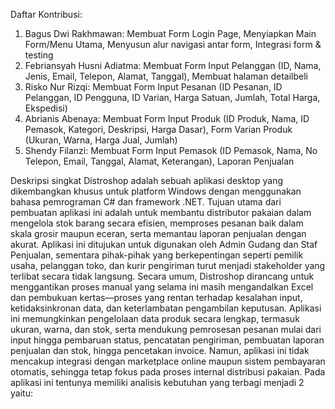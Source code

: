 
Daftar Kontribusi:
1. Bagus Dwi Rakhmawan: Membuat Form Login Page, Menyiapkan Main Form/Menu Utama, Menyusun alur navigasi antar form, Integrasi form & testing
2. Febriansyah Husni Adiatma: Membuat Form Input Pelanggan (ID, Nama, Jenis, Email, Telepon, Alamat, Tanggal), Membuat halaman detailbeli
3. Risko Nur Rizqi:  Membuat Form Input Pesanan (ID Pesanan, ID Pelanggan, ID Pengguna, ID Varian, Harga Satuan, Jumlah, Total Harga, Ekspedisi)
4. Abrianis Abenaya: Membuat Form Input Produk (ID Produk, Nama, ID Pemasok, Kategori, Deskripsi, Harga Dasar), Form Varian Produk (Ukuran, Warna, Harga Jual, Jumlah)
5. Shendy Filanzi:  Membuat Form Input Pemasok (ID Pemasok, Nama, No Telepon, Email, Tanggal, Alamat, Keterangan), Laporan Penjualan

Deskripsi singkat
Distroshop adalah sebuah aplikasi desktop yang dikembangkan khusus untuk platform 
Windows dengan menggunakan bahasa pemrograman C# dan framework .NET. Tujuan utama 
dari pembuatan aplikasi ini adalah untuk membantu distributor pakaian dalam mengelola stok 
barang secara efisien, memproses pesanan baik dalam skala grosir maupun eceran, serta 
memantau laporan penjualan dengan akurat. Aplikasi ini ditujukan untuk digunakan oleh 
Admin Gudang dan Staf Penjualan, sementara pihak-pihak yang berkepentingan seperti pemilik
usaha, pelanggan toko, dan kurir pengiriman turut menjadi stakeholder yang terlibat secara tidak 
langsung.
Secara umum, Distroshop dirancang untuk menggantikan proses manual yang selama ini 
masih mengandalkan Excel dan pembukuan kertas—proses yang rentan terhadap kesalahan 
input, ketidaksinkronan data, dan keterlambatan pengambilan keputusan. Aplikasi ini 
memungkinkan pengelolaan data produk secara lengkap, termasuk ukuran, warna, dan stok, 
serta mendukung pemrosesan pesanan mulai dari input hingga pembaruan status, pencatatan 
pengiriman, pembuatan laporan penjualan dan stok, hingga pencetakan invoice. Namun, 
aplikasi ini tidak mencakup integrasi dengan marketplace online maupun sistem pembayaran 
otomatis, sehingga tetap fokus pada proses internal distribusi pakaian. Pada aplikasi ini tentunya 
memiliki analisis kebutuhan yang terbagi menjadi 2 yaitu:
